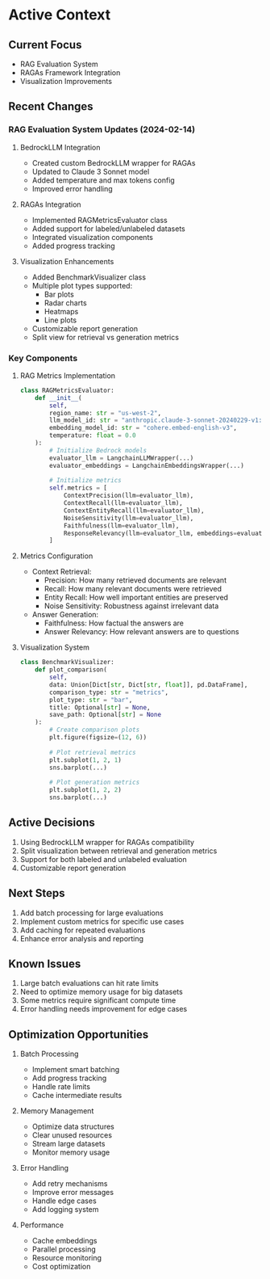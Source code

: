 # Active Context

## Current Focus
- RAG Evaluation System
- RAGAs Framework Integration
- Visualization Improvements

## Recent Changes

### RAG Evaluation System Updates (2024-02-14)
1. BedrockLLM Integration
   - Created custom BedrockLLM wrapper for RAGAs
   - Updated to Claude 3 Sonnet model
   - Added temperature and max tokens config
   - Improved error handling

2. RAGAs Integration
   - Implemented RAGMetricsEvaluator class
   - Added support for labeled/unlabeled datasets
   - Integrated visualization components
   - Added progress tracking

3. Visualization Enhancements
   - Added BenchmarkVisualizer class
   - Multiple plot types supported:
     - Bar plots
     - Radar charts
     - Heatmaps
     - Line plots
   - Customizable report generation
   - Split view for retrieval vs generation metrics

### Key Components
1. RAG Metrics Implementation
   ```python
   class RAGMetricsEvaluator:
       def __init__(
           self,
           region_name: str = "us-west-2",
           llm_model_id: str = "anthropic.claude-3-sonnet-20240229-v1:0",
           embedding_model_id: str = "cohere.embed-english-v3",
           temperature: float = 0.0
       ):
           # Initialize Bedrock models
           evaluator_llm = LangchainLLMWrapper(...)
           evaluator_embeddings = LangchainEmbeddingsWrapper(...)
           
           # Initialize metrics
           self.metrics = [
               ContextPrecision(llm=evaluator_llm),
               ContextRecall(llm=evaluator_llm),
               ContextEntityRecall(llm=evaluator_llm),
               NoiseSensitivity(llm=evaluator_llm),
               Faithfulness(llm=evaluator_llm),
               ResponseRelevancy(llm=evaluator_llm, embeddings=evaluator_embeddings)
           ]
   ```

2. Metrics Configuration
   - Context Retrieval:
     - Precision: How many retrieved documents are relevant
     - Recall: How many relevant documents were retrieved
     - Entity Recall: How well important entities are preserved
     - Noise Sensitivity: Robustness against irrelevant data
   - Answer Generation:
     - Faithfulness: How factual the answers are
     - Answer Relevancy: How relevant answers are to questions

3. Visualization System
   ```python
   class BenchmarkVisualizer:
       def plot_comparison(
           self,
           data: Union[Dict[str, Dict[str, float]], pd.DataFrame],
           comparison_type: str = "metrics",
           plot_type: str = "bar",
           title: Optional[str] = None,
           save_path: Optional[str] = None
       ):
           # Create comparison plots
           plt.figure(figsize=(12, 6))
           
           # Plot retrieval metrics
           plt.subplot(1, 2, 1)
           sns.barplot(...)
           
           # Plot generation metrics
           plt.subplot(1, 2, 2)
           sns.barplot(...)
   ```

## Active Decisions
1. Using BedrockLLM wrapper for RAGAs compatibility
2. Split visualization between retrieval and generation metrics
3. Support for both labeled and unlabeled evaluation
4. Customizable report generation

## Next Steps
1. Add batch processing for large evaluations
2. Implement custom metrics for specific use cases
3. Add caching for repeated evaluations
4. Enhance error analysis and reporting

## Known Issues
1. Large batch evaluations can hit rate limits
2. Need to optimize memory usage for big datasets
3. Some metrics require significant compute time
4. Error handling needs improvement for edge cases

## Optimization Opportunities
1. Batch Processing
   - Implement smart batching
   - Add progress tracking
   - Handle rate limits
   - Cache intermediate results

2. Memory Management
   - Optimize data structures
   - Clear unused resources
   - Stream large datasets
   - Monitor memory usage

3. Error Handling
   - Add retry mechanisms
   - Improve error messages
   - Handle edge cases
   - Add logging system

4. Performance
   - Cache embeddings
   - Parallel processing
   - Resource monitoring
   - Cost optimization
